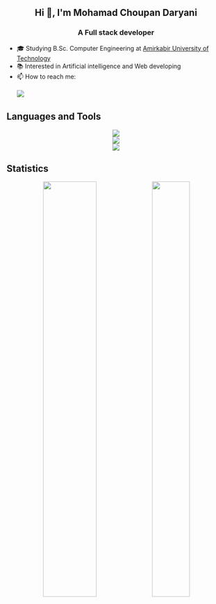 
<h2 align="center">Hi 👋, I'm Mohamad Choupan Daryani</h2>
<h3 align="center">A Full stack developer</h3> 

- 🎓 Studying B.Sc. Computer Engineering at [Amirkabir University of Technology](https://aut.ac.ir)
- 📚 Interested in Artificial intelligence and Web developing
- 📫 How to reach me: <br> <br>
[![](https://img.shields.io/badge/-mohamadchoupan80@gmail.com-black?style=flat-circle&logo=gmail)](mailto:mohamadchoupan80@gmail.com)



## Languages and Tools

<p align="center">
  <a href="https://skillicons.dev">
    <img src="https://skillicons.dev/icons?i=c,java,python,js,ts,react,nodejs,django,html,css" /><br>
    <img src="https://skillicons.dev/icons?i=postgres,mysql,mongodb,sqlite,docker,kubernetes,linux" /><br>
    <img src="https://skillicons.dev/icons?i=tensorflow,pytorch,arduino,git,latex" />
  </a>
</p>

<!-- ![Python](https://img.shields.io/badge/python-3670A0?style=flat-square&logo=python&logoColor=ffdd54)
![Java](https://img.shields.io/badge/java-%23ED8B00.svg?style=flat-square&logo=java&logoColor=white)
![C](https://img.shields.io/badge/c-%2300599C.svg?style=flat-square&logo=c&logoColor=white)
![JavaScript](https://img.shields.io/badge/javascript-%23323330.svg?style=flat-square&logo=javascript&logoColor=%23F7DF1E)
![Django](https://img.shields.io/badge/django-%23092E20.svg?style=flat-square&logo=django&logoColor=white)
![Nodejs](https://img.shields.io/badge/-Nodejs-black?style=flat-square&logo=Node.js)
![Postgres](https://img.shields.io/badge/postgres-%23316192.svg?style=flat-square&logo=postgresql&logoColor=white)
![MySQL](https://img.shields.io/badge/-MySQL-gray?style=flat-square&logo=mysql)
![SQLite](https://img.shields.io/badge/sqlite-%2307405e.svg?style=flat-square&logo=sqlite&logoColor=white)
![MongoDB](https://img.shields.io/badge/MongoDB-%234ea94b.svg?style=flat-square&logo=mongodb&logoColor=white)
![Redis](https://img.shields.io/badge/redis-%23DD0031.svg?style=flat-square&logo=redis&logoColor=white)
![Linux](https://img.shields.io/badge/Linux-FCC624?style=flat-square&logo=linux&logoColor=black)
![Kubernetes](https://img.shields.io/badge/kubernetes-%23326ce5.svg?style=flat-square&logo=kubernetes&logoColor=white)
![Docker](https://img.shields.io/badge/docker-%230db7ed.svg?style=flat-square&logo=docker&logoColor=white)
![Arduino](https://img.shields.io/badge/-Arduino-00979D?style=flat-square&logo=Arduino&logoColor=white)
![Git](https://img.shields.io/badge/-Git-black?style=flat-square&logo=git) -->





## Statistics

<p align="center">
  <img height="49.5%" width="49.5%" src="https://github-readme-stats.vercel.app/api?username=mohamadch91&show_icons=true&include_all_commits=true&theme=darcula" >
<!--   <img width="49.5%" src="https://github-readme-streak-stats.herokuapp.com/?user=mohamadch91&theme=darcula&langs_count=6&hide=c" alt="Armin Zolfaghari's Github Steak" /> -->
  <img height="49.5%" width="41.5%" src="https://github-readme-stats.vercel.app/api/top-langs/?username=mohamadch91&layout=compact&theme=darcula&langs_count=6&hide=c" />
</p>
